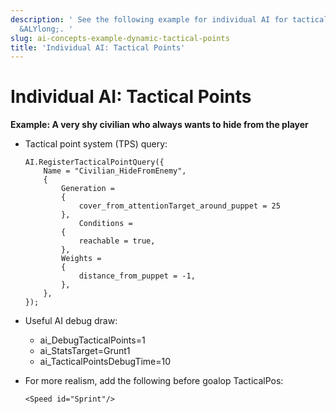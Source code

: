 ```yaml
---
description: ' See the following example for individual AI for tactical points in
  &ALYlong;. '
slug: ai-concepts-example-dynamic-tactical-points
title: 'Individual AI: Tactical Points'
---
```

# Individual AI: Tactical Points<a name="ai-concepts-example-dynamic-tactical-points"></a>

**Example: A very shy civilian who always wants to hide from the player**
+ Tactical point system \(TPS\) query:

  ```
  AI.RegisterTacticalPointQuery({
      Name = "Civilian_HideFromEnemy",
      {
          Generation =
          {
              cover_from_attentionTarget_around_puppet = 25
          },
              Conditions =
          {
              reachable = true,
          },
          Weights =
          {
              distance_from_puppet = -1,
          },
      },
  });
  ```
+ Useful AI debug draw: 
  + ai\_DebugTacticalPoints=1
  + ai\_StatsTarget=Grunt1
  + ai\_TacticalPointsDebugTime=10
+ For more realism, add the following before goalop TacticalPos:

  ```
  <Speed id="Sprint"/>
  ```